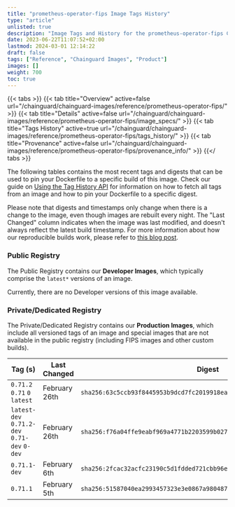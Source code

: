 ```yaml
---
title: "prometheus-operator-fips Image Tags History"
type: "article"
unlisted: true
description: "Image Tags and History for the prometheus-operator-fips Chainguard Image"
date: 2023-06-22T11:07:52+02:00
lastmod: 2024-03-01 12:14:22
draft: false
tags: ["Reference", "Chainguard Images", "Product"]
images: []
weight: 700
toc: true
---
```


{{< tabs >}}
{{< tab title="Overview" active=false url="/chainguard/chainguard-images/reference/prometheus-operator-fips/" >}}
{{< tab title="Details" active=false url="/chainguard/chainguard-images/reference/prometheus-operator-fips/image_specs/" >}}
{{< tab title="Tags History" active=true url="/chainguard/chainguard-images/reference/prometheus-operator-fips/tags_history/" >}}
{{< tab title="Provenance" active=false url="/chainguard/chainguard-images/reference/prometheus-operator-fips/provenance_info/" >}}
{{</ tabs >}}

The following tables contains the most recent tags and digests that can be used to pin your Dockerfile to a specific build of this image. Check our guide on [Using the Tag History API](/chainguard/chainguard-images/using-the-tag-history-api/) for information on how to fetch all tags from an image and how to pin your Dockerfile to a specific digest.

Please note that digests and timestamps only change when there is a change to the image, even though images are rebuilt every night. The "Last Changed" column indicates when the image was last modified, and doesn't always reflect the latest build timestamp. For more information about how our reproducible builds work, please refer to [this blog post](https://www.chainguard.dev/unchained/reproducing-chainguards-reproducible-image-builds).

### Public Registry
The Public Registry contains our **Developer Images**, which typically comprise the `latest*` versions of an image.

Currently, there are no Developer versions of this image available.

### Private/Dedicated Registry
The Private/Dedicated Registry contains our **Production Images**, which include all versioned tags of an image and special images that are not available in the public registry (including FIPS images and other custom builds).

| Tag (s)                                       | Last Changed  | Digest                                                                    |
|-----------------------------------------------|---------------|---------------------------------------------------------------------------|
|  `0.71.2` `0.71` `0` `latest`                 | February 26th | `sha256:63c5ccb93f8445953b9dcd7fc2019918ea2f720a7e982e290465887a22382a9c` |
|  `latest-dev` `0.71.2-dev` `0.71-dev` `0-dev` | February 26th | `sha256:f76a04ffe9eabf969a4771b2203599b0276412776116575a6891bd5f4f7bbb0e` |
|  `0.71.1-dev`                                 | February 6th  | `sha256:2fcac32acfc23190c5d1fdded721cbb96e128f0338b9b0d6f7dcf1523674e2c8` |
|  `0.71.1`                                     | February 5th  | `sha256:51587040ea2993457323e3e0867a9804872e9841c3eb10122722caa6a6a8f6af` |

